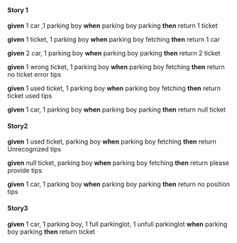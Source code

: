 #### Story 1
**given**
   1 car ,1 parking boy
 **when**
    parking boy parking
 **then**
    return 1 ticket



 **given**
   1 ticket, 1 parking boy
 **when**
    parking boy fetching
 **then**
    return 1 car



 **given**
    2 car, 1 parking boy
 **when**
    parking boy parking
 **then**
    return 2 ticket



 **given**
    1 wrong ticket, 1 parking boy
 **when**
    parking boy fetching
 **then**
    return no ticket error tips



 **given**
    1 used ticket, 1 parking boy
 **when**
     parking boy fetching
 **then**
    return ticket used tips

 **given**
    1 car, 1 parking boy
 **when**
     parking boy parking
 **then**
    return null ticket


#### Story2
 **given**
    1 used ticket, parking boy
 **when**
     parking boy fetching
 **then**
    return Unrecognized tips
    
 **given**
     null ticket, parking boy
 **when**
      parking boy fetching
 **then**
     return please provide tips

 **given**
    1 car, 1 parking boy
 **when**
     parking boy parking
 **then**
    return no position tips
    
    
 #### Story3
 **given**
    1 car, 1 parking boy, 1 full parkinglot, 1 unfull parkinglot
 **when**
     parking boy parking
 **then**
    return ticket 
     